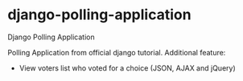 # django-polling-application
Django Polling Application

Polling Application from official django tutorial.
Additional feature:
- View voters list who voted for a choice (JSON, AJAX and jQuery)
